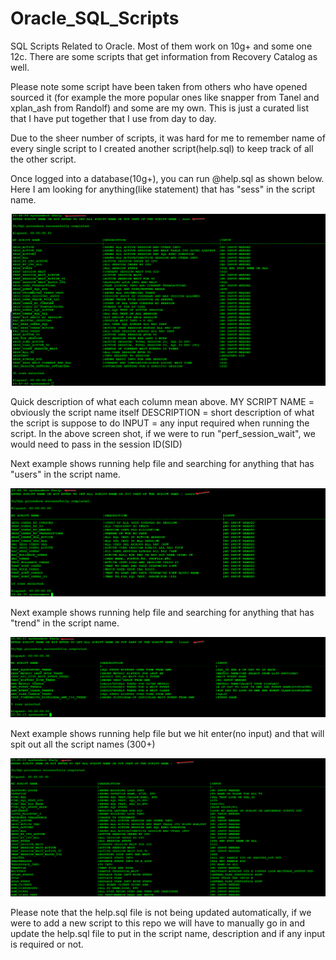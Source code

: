 # Oracle_SQL_Scripts

SQL Scripts Related to Oracle.  Most of them work on 10g+ and some one 12c.  There are some scripts that get information from Recovery Catalog as well.

Please note some script have been taken from others who have opened sourced it (for example the more popular ones like snapper from Tanel and xplan_ash from Randolf) and some are my own.  This is just a curated list that I have put together that I use from day to day.

Due to the sheer number of scripts, it was hard for me to remember name of every single script to I created another script(help.sql) to keep track of all the other script.

Once logged into a database(10g+), you can run @help.sql as shown below.  Here I am looking for anything(like statement) that has "sess" in the script name.

![alt text](screenshots/pic1.png "Sample run of help.sql file")

Quick description of what each column mean above.
MY SCRIPT NAME = obviously the script name itself
DESCRIPTION = short description of what the script is suppose to do
INPUT = any input required when running the script.  In the above screen shot, if we were to run "perf_session_wait", we would need to pass in the session ID(SID)

Next example shows running help file and searching for anything that has "users" in the script name.

![alt text](screenshots/pic2.png "Sample run of help.sql file looking for users in script name")

Next example shows running help file and searching for anything that has "trend" in the script name.

![alt text](screenshots/pic4.png "Sample run of help.sql file looking for trend in script name")

Next example shows running help file but we hit enter(no input) and that will spit out all the script names (300+)

![alt text](screenshots/pic3.png "Sample run of help.sql file with no input")

Please note that the help.sql file is not being updated automatically, if we were to add a new script to this repo we will have to manually go in and update the help.sql file to put in the script name, description and if any input is required or not.